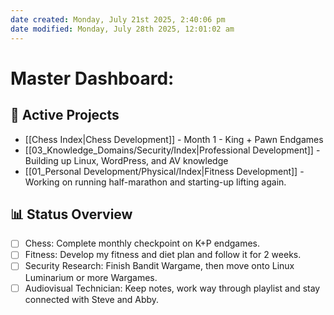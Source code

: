 ```yaml
---
date created: Monday, July 21st 2025, 2:40:06 pm
date modified: Monday, July 28th 2025, 12:01:02 am
---
```


# Master Dashboard:

## 🎯 Active Projects
- [[Chess Index|Chess Development]] - Month 1 - King + Pawn Endgames
- [[03_Knowledge_Domains/Security/Index|Professional Development]] - Building up Linux, WordPress, and AV knowledge
- [[01_Personal Development/Physical/Index|Fitness Development]] - Working on running half-marathon and starting-up lifting again.
## 📊 Status Overview
- [ ] Chess: Complete monthly checkpoint on K+P endgames.
- [ ] Fitness: Develop my fitness and diet plan and follow it for 2 weeks.
- [ ] Security Research: Finish Bandit Wargame, then move onto Linux Luminarium or more Wargames.
- [ ] Audiovisual Technician: Keep notes, work way through playlist and stay connected with Steve and Abby.